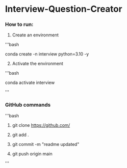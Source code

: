 # Interview-Question-Creator


### How to run:

1. Create an environment

'''bash

conda create -n interview python=3.10 -y


2. Activate the environment

'''bash

conda activate interview

'''


### GitHub commands

'''bash

1. git clone https://github.com/

2. git add .

3. git commit -m "readme updated"

4. git push origin main

'''